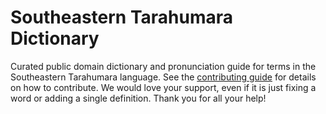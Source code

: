 
# Southeastern Tarahumara Dictionary

Curated public domain dictionary and pronunciation guide for terms in the Southeastern Tarahumara language. See the [contributing guide](https://github.com/drumworkteam/term/blob/make/.github/contributing.md) for details on how to contribute. We would love your support, even if it is just fixing a word or adding a single definition. Thank you for all your help!